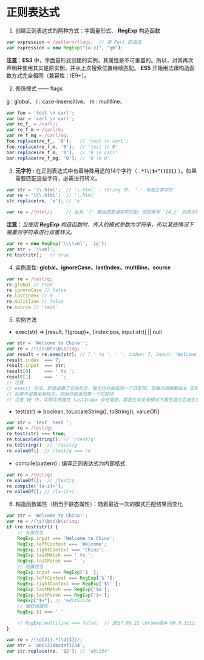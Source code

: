 

# 正则表达式

1. 创建正则表达式的两种方式：字面量形式、 **RegExp** 构造函数

```js
var expression = /pattern/flags;  // 类 Perl 的语法
var expression = new RegExp("[a-z]", "gm");
```

**注意**：**ES3** 中，字面量形式创建的实例，其属性是不可重置的。所以，对其再次声明并使用其实是原实例，并从上次搜索位置继续匹配。
**ES5** 开始用法跟构造函数方式完全相同（兼容性：IE9+）。

2. 修饰模式 —— flags

g : global、 i : case-insensitive、 m : mulitline、

```js
var foo = 'test \n carl';
var bar = 'carl \n carl';
var re_f_ = /carl/;
var re_f_m = /carl/m;
var re_f_mg = /carl/mg;
foo.replace(re_f_, '0');   // 'test \n carl';
foo.replace(re_f_m, '0');  // 'test \n 0'
bar.replace(re_f_m, '0');  // '0 \n carl'
bar.replace(re_f_mg, '0'); // '0 \n 0'
```

3. **元字符** : 在正则表达式中有着特殊用途的14个字符（ **`.*?\|$+^()[]{}`** ）。如果需要匹配这些字符，必需进行转义。

```js
var str = '\\.html';  // '\.html' : string 中， '.' 号是正常字符
var re = '\\\.html';  // '\.html'
str.replace(re, 'e'); // 'e'

var re = /{html/;     // 此处 '{' 被当成普通字符匹配，但如果写 '{4,}' 则表示特俗用途：最少四个量
```

**注意**：*当使用 **RegExp** 构造函数时，传入的模式参数为字符串，所以某些情况下需要对字符串进行双重转义。*

```js
var re = new RegExp('\\\\xml', 'ig');
var str = '\\xml';
re.test(str);   // true
```

4. 实例属性: **global、ignoreCase、lastIndex、multiline、source**

```js
var re = /test/g;
re.global // true
re.ignoreCase // false
re.lastIndex // 0
re.mulitline // false
re.source // 'test'
```

5. 实例方法

- exec(str) => [result, ?(group)+, (index:pos, input:str)] || null

```js
var str = 'Welcome to China!';
var re = /(\s)\bto\b\s/img;
var result = re.exec(str); // [ ' to ', ' ', index: 7, input: 'Welcome to China!' ]
result.index  === 7;
result.input  === str;
result[0]     === ' to ';
result[1]     === ' ';
// 注意
// exec() 方法，即使设置了全局标志，每次也只会返回一个匹配项。但每次调用都会从 实例属性的 lastIndex 位置开始
// 如果不设置全局标志，则始终都返回第一个匹配项
// 注意 IE 中，实现实例属性 lastIndex 存在偏差，即使在非全局模式下属性值也会发生变化
```

- test(str) => boolean, toLocaleString(), toString(), valueOf()

```js
var str = 'test  test ';
var re = /test/g;
re.test(str) === true;
re.toLocaleString(); // '/test/g'
re.toString()  // '/test/g
re.valueOf()  // /test/g === re
```

- compile(pattern) : 编译正则表达式为内部格式

```js
var re = /test/g;
re.valueOf();  // /test/g
re.compile('[a-z]+');
re.valueOf(); // /[a-z]+/
```

6. 构造函数属性（相当于静态属性）：随着最近一次的模式匹配结果而变化

```js
var str = 'Welcome to China!';
var re = /(\s)\bto\b\s/img;
if (re.test(str)) {
    // 长属性名
    RegExp.input === 'Welcome to China';
    RegExp.leftContext === 'Welcome';
    RegExp.rightContext === 'China';
    RegExp.lastMatch === ' to ';
    RegExp.lastParen === ' ';
    // 短属性名
    RegExp.input === RegExp['$_'];
    RegExp.leftContext === RegExp['$`'];
    RegExp.rightContext === RegExp['$\''];
    RegExp.lastMatch === RegExp['$&'];
    RegExp.lastParen === RegExp['$+'];
    RegExp["$+"]; // "editSlide
    // 捕获组属性
    RegExp.$1 === ' '

    // RegExp.multiline === false;  // 2017.08.22 chrome版本 60.0.3112.101 => undefined
}
```

```js
var re = /(\d{3}).*(\d{3})/;
var str = 'abc123abcdef1234';
var str.replace(re, '$2'); // 'abc234'
```
